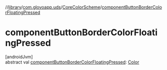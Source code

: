 //[library](../../../index.md)/[com.glovoapp.uds](../index.md)/[CoreColorScheme](index.md)/[componentButtonBorderColorFloatingPressed](component-button-border-color-floating-pressed.md)

# componentButtonBorderColorFloatingPressed

[androidJvm]\
abstract val [componentButtonBorderColorFloatingPressed](component-button-border-color-floating-pressed.md): [Color](https://developer.android.com/reference/kotlin/androidx/compose/ui/graphics/Color.html)
